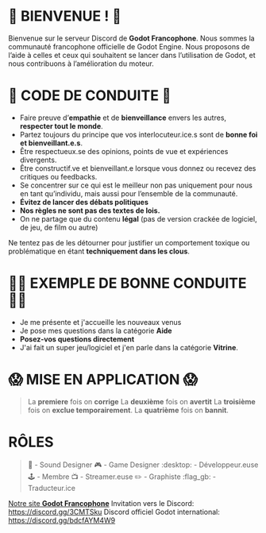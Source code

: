 # :wave: BIENVENUE ! :wave:
Bienvenue sur le serveur Discord de **Godot Francophone**. Nous sommes la communauté francophone officielle de Godot Engine. Nous proposons de l’aide à celles et ceux qui souhaitent se lancer dans l’utilisation de Godot, et nous contribuons à l’amélioration du moteur.

# :scroll: CODE DE CONDUITE :scroll:
- Faire preuve d’__empathie__ et de __bienveillance__ envers les autres, __respecter tout le monde__.
- Partez toujours du principe que vos interlocuteur.ice.s sont de __bonne foi et bienveillant.e.s__.
- Être respectueux.se des opinions, points de vue et expériences divergents.
- Être constructif.ve et bienveillant.e lorsque vous donnez ou recevez des critiques ou feedbacks.
- Se concentrer sur ce qui est le meilleur non pas uniquement pour nous en tant qu’individu, mais aussi pour l’ensemble de la communauté.
- __Évitez de lancer des débats politiques__
- __Nos règles ne sont pas des textes de lois.__
- On ne partage que du contenu **légal** (pas de version crackée de logiciel, de jeu, de film ou autre)

Ne tentez pas de les détourner pour justifier un comportement toxique ou problématique en étant __techniquement dans les clous__.

# :rainbow_flag: EXEMPLE DE BONNE CONDUITE :rainbow_flag:
- Je me présente et j'accueille les nouveaux venus
- Je pose mes questions dans la catégorie **Aide**
- **Posez-vos questions directement**
- J'ai fait un super jeu/logiciel et j'en parle dans la catégorie **Vitrine**.

# :scream:  MISE EN APPLICATION :scream:
> La **premiere** fois on **corrige**
> La **deuxième** fois on **avertit**
> La **troisième** fois on **exclue temporairement**.
> La **quatrième** fois on **bannit**.

# RÔLES
> :musical_note: - Sound Designer
> :video_game: - Game Designer
> :desktop: - Développeur.euse
> :joystick: - Membre
> :tv: - Streamer.euse
> :pencil2: - Graphiste
> :flag_gb: - Traducteur.ice

[Notre site **Godot Francophone**](https://www.godot-francophone.org/)
Invitation vers le Discord: https://discord.gg/3CMTSku
Discord officiel Godot international: <https://discord.gg/bdcfAYM4W9>
